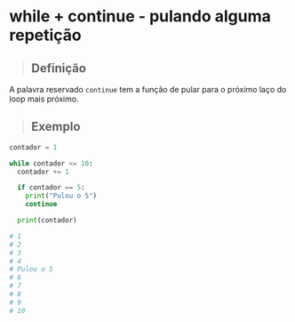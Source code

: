 # while + continue - pulando alguma repetição

> ## **Definição**

A palavra reservado `continue` tem a função de pular para o próximo laço do loop mais próximo.

> ## **Exemplo**

```python
contador = 1

while contador <= 10:
  contador += 1

  if contador == 5:
    print("Pulou o 5")
    continue

  print(contador)

# 1
# 2
# 3
# 4
# Pulou o 5
# 6
# 7
# 8
# 9
# 10
```